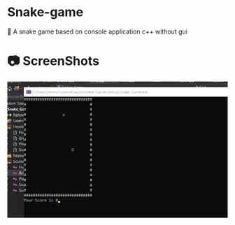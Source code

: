 # Snake-game
🐍 A snake game based on console application c++ without gui
# 📷 ScreenShots
![Demo](gif.gif)
